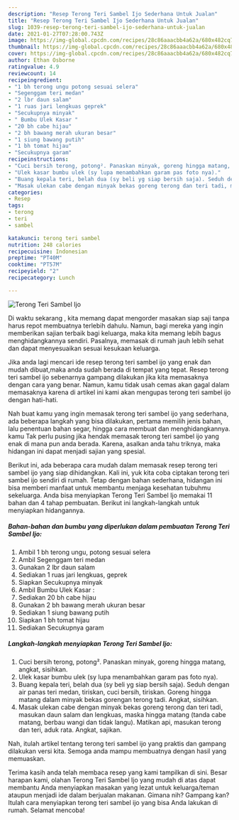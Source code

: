 ```yaml
---
description: "Resep Terong Teri Sambel Ijo Sederhana Untuk Jualan"
title: "Resep Terong Teri Sambel Ijo Sederhana Untuk Jualan"
slug: 1039-resep-terong-teri-sambel-ijo-sederhana-untuk-jualan
date: 2021-01-27T07:28:00.743Z
image: https://img-global.cpcdn.com/recipes/28c86aaacbb4a62a/680x482cq70/terong-teri-sambel-ijo-foto-resep-utama.jpg
thumbnail: https://img-global.cpcdn.com/recipes/28c86aaacbb4a62a/680x482cq70/terong-teri-sambel-ijo-foto-resep-utama.jpg
cover: https://img-global.cpcdn.com/recipes/28c86aaacbb4a62a/680x482cq70/terong-teri-sambel-ijo-foto-resep-utama.jpg
author: Ethan Osborne
ratingvalue: 4.9
reviewcount: 14
recipeingredient:
- "1 bh terong ungu potong sesuai selera"
- "Segenggam teri medan"
- "2 lbr daun salam"
- "1 ruas jari lengkuas geprek"
- "Secukupnya minyak"
- " Bumbu Ulek Kasar "
- "20 bh cabe hijau"
- "2 bh bawang merah ukuran besar"
- "1 siung bawang putih"
- "1 bh tomat hijau"
- "Secukupnya garam"
recipeinstructions:
- "Cuci bersih terong, potong². Panaskan minyak, goreng hingga matang, angkat, sisihkan."
- "Ulek kasar bumbu ulek (sy lupa menambahkan garam pas foto nya)."
- "Buang kepala teri, belah dua (sy beli yg siap bersih saja). Seduh dengan air panas teri medan, tiriskan, cuci bersih, tiriskan. Goreng hingga matang dalam minyak bekas gorengan terong tadi. Angkat, sisihkan."
- "Masak ulekan cabe dengan minyak bekas goreng terong dan teri tadi, masukan daun salam dan lengkuas, maska hingga matang (tanda cabe matang, berbau wangi dan tidak langu). Matikan api, masukan terong dan teri, aduk rata. Angkat, sajikan."
categories:
- Resep
tags:
- terong
- teri
- sambel

katakunci: terong teri sambel 
nutrition: 248 calories
recipecuisine: Indonesian
preptime: "PT40M"
cooktime: "PT57M"
recipeyield: "2"
recipecategory: Lunch

---
```



![Terong Teri Sambel Ijo](https://img-global.cpcdn.com/recipes/28c86aaacbb4a62a/680x482cq70/terong-teri-sambel-ijo-foto-resep-utama.jpg)

Di waktu  sekarang , kita memang dapat mengorder masakan siap saji tanpa harus repot membuatnya terlebih dahulu. Namun, bagi mereka yang ingin memberikan sajian terbaik bagi keluarga, maka kita memang lebih bagus menghidangkannya sendiri. Pasalnya, memasak di rumah jauh lebih sehat dan dapat menyesuaikan sesuai kesukaan keluarga.

Jika anda lagi mencari ide resep terong teri sambel ijo yang enak dan mudah dibuat,maka anda sudah berada di tempat yang tepat. Resep terong teri sambel ijo  sebenarnya gampang dilakukan jika kita memasaknya dengan cara yang benar. Namun, kamu tidak usah cemas akan gagal dalam memasaknya 
karena di artikel ini kami akan mengupas terong teri sambel ijo dengan hati-hati.  



Nah buat kamu yang ingin memasak terong teri sambel ijo yang sederhana, ada beberapa langkah yang bisa dilakukan, pertama memilih jenis bahan, lalu penentuan bahan segar, hingga cara membuat dan menghidangkannya. kamu Tak perlu pusing jika hendak memasak terong teri sambel ijo yang enak di mana pun anda berada. Karena, asalkan anda  tahu triknya, maka hidangan ini dapat menjadi sajian yang spesial.

Berikut ini, ada beberapa cara mudah dalam memasak resep terong teri sambel ijo yang siap dihidangkan. Kali ini, yuk kita coba ciptakan terong teri sambel ijo sendiri di rumah. Tetap dengan bahan sederhana, hidangan ini bisa memberi manfaat untuk membantu menjaga kesehatan tubuhmu sekeluarga. Anda bisa menyiapkan Terong Teri Sambel Ijo memakai 11 bahan dan 4 tahap pembuatan. Berikut ini langkah-langkah untuk menyiapkan hidangannya.

<!--inarticleads1-->

##### Bahan-bahan dan bumbu yang diperlukan dalam pembuatan Terong Teri Sambel Ijo:

1. Ambil 1 bh terong ungu, potong sesuai selera
1. Ambil Segenggam teri medan
1. Gunakan 2 lbr daun salam
1. Sediakan 1 ruas jari lengkuas, geprek
1. Siapkan Secukupnya minyak
1. Ambil  Bumbu Ulek Kasar :
1. Sediakan 20 bh cabe hijau
1. Gunakan 2 bh bawang merah ukuran besar
1. Sediakan 1 siung bawang putih
1. Siapkan 1 bh tomat hijau
1. Sediakan Secukupnya garam




<!--inarticleads2-->

##### Langkah-langkah menyiapkan Terong Teri Sambel Ijo:

1. Cuci bersih terong, potong². Panaskan minyak, goreng hingga matang, angkat, sisihkan.
1. Ulek kasar bumbu ulek (sy lupa menambahkan garam pas foto nya).
1. Buang kepala teri, belah dua (sy beli yg siap bersih saja). Seduh dengan air panas teri medan, tiriskan, cuci bersih, tiriskan. Goreng hingga matang dalam minyak bekas gorengan terong tadi. Angkat, sisihkan.
1. Masak ulekan cabe dengan minyak bekas goreng terong dan teri tadi, masukan daun salam dan lengkuas, maska hingga matang (tanda cabe matang, berbau wangi dan tidak langu). Matikan api, masukan terong dan teri, aduk rata. Angkat, sajikan.




Nah, itulah artikel tentang  terong teri sambel ijo  yang praktis dan gampang dilakukan versi kita. Semoga anda mampu membuatnya dengan hasil yang memuaskan. 

Terima kasih anda telah membaca resep yang kami tampilkan di sini. Besar harapan kami, olahan  Terong Teri Sambel Ijo yang mudah di atas dapat membantu Anda menyiapkan masakan yang lezat untuk keluarga/teman ataupun menjadi ide dalam berjualan makanan. Gimana nih? Gampang kan? Itulah cara menyiapkan terong teri sambel ijo yang bisa Anda lakukan di rumah. Selamat mencoba!

